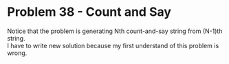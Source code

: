 # Problem 38 - Count and Say
Notice that the problem is generating Nth count-and-say string from (N-1)th string.<br/>
I have to write new solution because my first understand of this problem is wrong.
